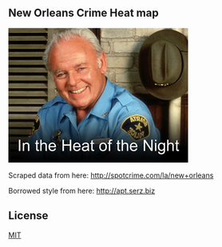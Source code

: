 ## New Orleans Crime Heat map

![In the Heat of the Night](README-heat.jpg)

Scraped data from here: http://spotcrime.com/la/new+orleans

Borrowed style from here: http://apt.serz.biz

## License

[MIT](http://opensource.org/licenses/MIT)

